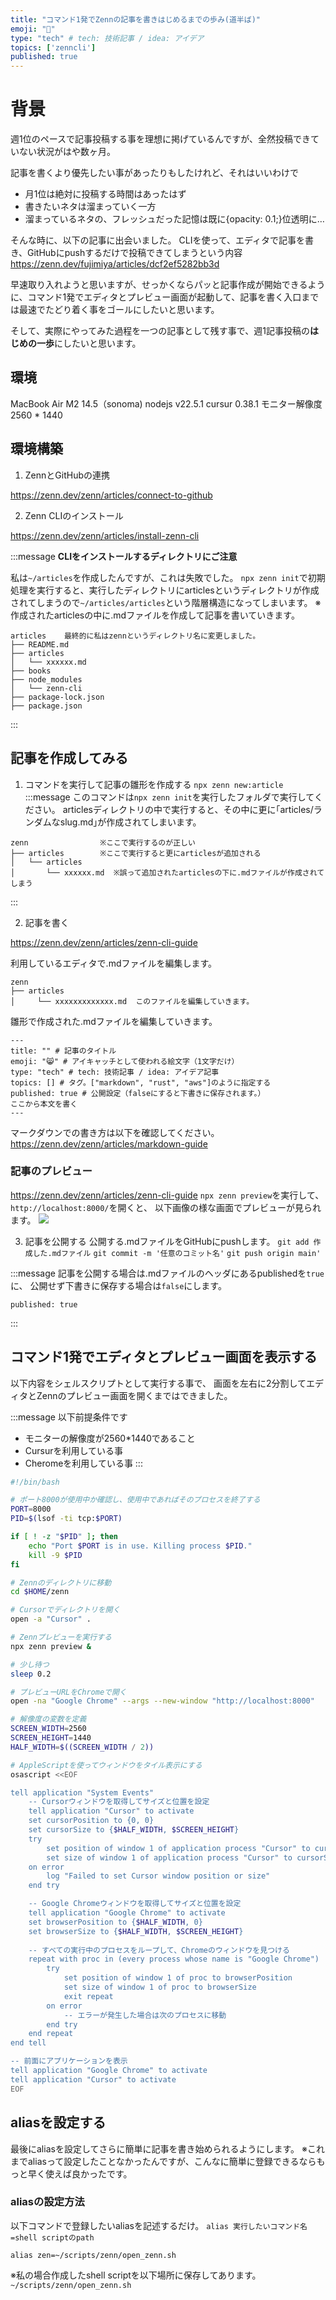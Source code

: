 ```yaml
---
title: "コマンド1発でZennの記事を書きはじめるまでの歩み(道半ば)"
emoji: "🙌"
type: "tech" # tech: 技術記事 / idea: アイデア
topics: ['zenncli']
published: true
---
```


# 背景
週1位のペースで記事投稿する事を理想に掲げているんですが、全然投稿できていない状況がはや数ヶ月。

記事を書くより優先したい事があったりもしたけれど、それはいいわけで
- 月1位は絶対に投稿する時間はあったはず
- 書きたいネタは溜まっていく一方
- 溜まっているネタの、フレッシュだった記憶は既に{opacity: 0.1;}位透明に…

そんな時に、以下の記事に出会いました。
CLIを使って、エディタで記事を書き、GitHubにpushするだけで投稿できてしまうという内容
https://zenn.dev/fujimiya/articles/dcf2ef5282bb3d

早速取り入れようと思いますが、せっかくならパッと記事作成が開始できるように、コマンド1発でエディタとプレビュー画面が起動して、記事を書く入口までは最速でたどり着く事をゴールにしたいと思います。

そして、実際にやってみた過程を一つの記事として残す事で、週1記事投稿の**はじめの一歩**にしたいと思います。

## 環境
MacBook Air M2 14.5（sonoma)
nodejs v22.5.1
cursur 0.38.1
モニター解像度 2560 * 1440

## 環境構築
1. ZennとGitHubの連携

https://zenn.dev/zenn/articles/connect-to-github
 
2. Zenn CLIのインストール

https://zenn.dev/zenn/articles/install-zenn-cli

:::message
**CLIをインストールするディレクトリにご注意**

私は`~/articles`を作成したんですが、これは失敗でした。
`npx zenn init`で初期処理を実行すると、実行したディレクトリにarticlesというディレクトリが作成されてしまうので`~/articles/articles`という階層構造になってしまいます。
※作成されたarticlesの中に.mdファイルを作成して記事を書いていきます。

```
articles    最終的に私はzennというディレクトリ名に変更しました。
├── README.md
├── articles
│   └── xxxxxx.md
├── books
├── node_modules
│   └── zenn-cli
├── package-lock.json
├── package.json
```
:::


## 記事を作成してみる
1. コマンドを実行して記事の雛形を作成する
`npx zenn new:article`
:::message
このコマンドは`npx zenn init`を実行したフォルダで実行してください。
articlesディレクトリの中で実行すると、その中に更に｢articles/ランダムなslug.md｣が作成されてしまいます。
```
zenn                ※ここで実行するのが正しい
├── articles        ※ここで実行すると更にarticlesが追加される
│   └── articles    
│       └── xxxxxx.md  ※誤って追加されたarticlesの下に.mdファイルが作成されてしまう
```
:::


2. 記事を書く

https://zenn.dev/zenn/articles/zenn-cli-guide

利用しているエディタで.mdファイルを編集します。
```
zenn
├── articles
│     └── xxxxxxxxxxxxx.md  このファイルを編集していきます。
```

雛形で作成された.mdファイルを編集していきます。
```
---
title: "" # 記事のタイトル
emoji: "😸" # アイキャッチとして使われる絵文字（1文字だけ）
type: "tech" # tech: 技術記事 / idea: アイデア記事
topics: [] # タグ。["markdown", "rust", "aws"]のように指定する
published: true # 公開設定（falseにすると下書きに保存されます。）
ここから本文を書く
---
```
マークダウンでの書き方は以下を確認してください。
https://zenn.dev/zenn/articles/markdown-guide



### 記事のプレビュー
https://zenn.dev/zenn/articles/zenn-cli-guide
`npx zenn preview`を実行して、`http://localhost:8000/`を開くと、
以下画像の様な画面でプレビューが見られます。
![](/images/2cfcd33c5b001e/preview.png)


3. 記事を公開する
公開する.mdファイルをGitHubにpushします。
`git add 作成した.mdファイル`
`git commit -m '任意のコミット名'`
`git push origin main'`


:::message
記事を公開する場合は.mdファイルのヘッダにあるpublishedを`true`に、
公開せず下書きに保存する場合は`false`にします。
```
published: true
```
:::

## コマンド1発でエディタとプレビュー画面を表示する

以下内容をシェルスクリプトとして実行する事で、
画面を左右に2分割してエディタとZennのプレビュー画面を開くまではできました。

:::message
以下前提条件です
- モニターの解像度が2560*1440であること
- Cursurを利用している事
- Cheromeを利用している事
:::

```sh:open_zenn.sh
#!/bin/bash

# ポート8000が使用中か確認し、使用中であればそのプロセスを終了する
PORT=8000
PID=$(lsof -ti tcp:$PORT)

if [ ! -z "$PID" ]; then
    echo "Port $PORT is in use. Killing process $PID."
    kill -9 $PID
fi

# Zennのディレクトリに移動
cd $HOME/zenn

# Cursorでディレクトリを開く
open -a "Cursor" .

# Zennプレビューを実行する
npx zenn preview &

# 少し待つ
sleep 0.2

# プレビューURLをChromeで開く
open -na "Google Chrome" --args --new-window "http://localhost:8000"

# 解像度の変数を定義
SCREEN_WIDTH=2560
SCREEN_HEIGHT=1440
HALF_WIDTH=$((SCREEN_WIDTH / 2))

# AppleScriptを使ってウィンドウをタイル表示にする
osascript <<EOF

tell application "System Events"
    -- Cursorウィンドウを取得してサイズと位置を設定
    tell application "Cursor" to activate
    set cursorPosition to {0, 0}
    set cursorSize to {$HALF_WIDTH, $SCREEN_HEIGHT}
    try
        set position of window 1 of application process "Cursor" to cursorPosition
        set size of window 1 of application process "Cursor" to cursorSize
    on error
        log "Failed to set Cursor window position or size"
    end try

    -- Google Chromeウィンドウを取得してサイズと位置を設定
    tell application "Google Chrome" to activate
    set browserPosition to {$HALF_WIDTH, 0}
    set browserSize to {$HALF_WIDTH, $SCREEN_HEIGHT}
    
    -- すべての実行中のプロセスをループして、Chromeのウィンドウを見つける
    repeat with proc in (every process whose name is "Google Chrome")
        try
            set position of window 1 of proc to browserPosition
            set size of window 1 of proc to browserSize
            exit repeat
        on error
            -- エラーが発生した場合は次のプロセスに移動
        end try
    end repeat
end tell

-- 前面にアプリケーションを表示
tell application "Google Chrome" to activate
tell application "Cursor" to activate
EOF

```

## aliasを設定する
最後にaliasを設定してさらに簡単に記事を書き始められるようにします。
※これまでaliasって設定したことなかったんですが、こんなに簡単に登録できるならもっと早く使えば良かったです。


### aliasの設定方法
以下コマンドで登録したいaliasを記述するだけ。
`alias 実行したいコマンド名=shell scriptのpath`

```
alias zen=~/scripts/zenn/open_zenn.sh
```

※私の場合作成したshell scriptを以下場所に保存してあります。
`~/scripts/zenn/open_zenn.sh`
